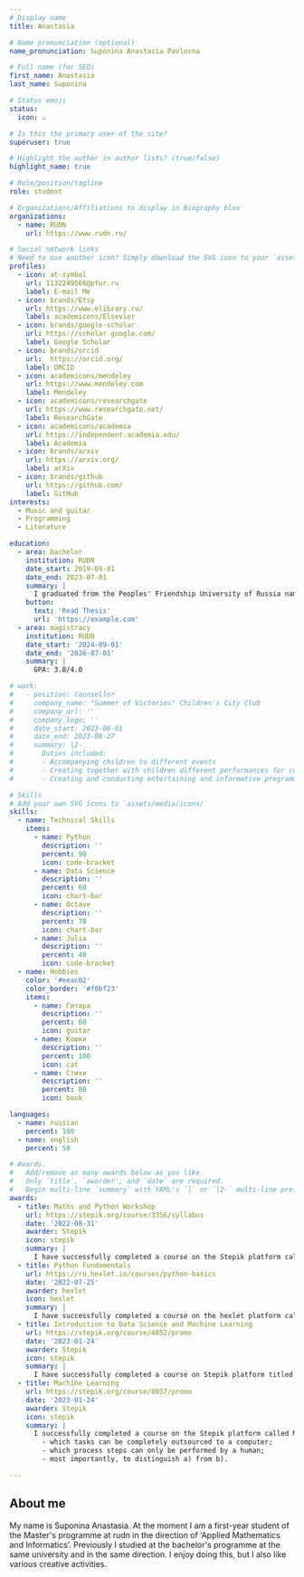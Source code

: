 ```yaml
---
# Display name
title: Anastasia

# Name pronunciation (optional)
name_pronunciation: Suponina Anastasia Pavlovna

# Full name (for SEO)
first_name: Anastasia
last_name: Suponina

# Status emoji
status:
  icon: ☕️

# Is this the primary user of the site?
superuser: true

# Highlight the author in author lists? (true/false)
highlight_name: true

# Role/position/tagline
role: student

# Organizations/Affiliations to display in Biography blox
organizations:
  - name: RUDN
    url: https://www.rudn.ru/

# Social network links
# Need to use another icon? Simply download the SVG icon to your `assets/media/icons/` folder.
profiles:
  - icon: at-symbol
    url: 1132249566@pfur.ru
    label: E-mail Me
  - icon: brands/Etsy
    url: https://www.elibrary.ru/
    label: academicons/Elsevier
  - icon: brands/google-scholar
    url: https://scholar.google.com/
    label: Google Scholar
  - icon: brands/orcid
    url:  https://orcid.org/
    label: ORCID
  - icon: academicons/mendeley
    url: https://www.mendeley.com
    label: Mendeley
  - icon: academicons/researchgate
    url: https://www.researchgate.net/
    label: ResearchGate
  - icon: academicons/academia
    url: https://independent.academia.edu/
    label: Academia
  - icon: brands/arxiv
    url: https://arxiv.org/
    label: arXiv
  - icon: brands/github
    url: https://github.com/
    label: GitHub
interests:
  - Music and guitar
  - Programming 
  - Literature

education:
  - area: bachelor
    institution: RUDN
    date_start: 2019-09-01
    date_end: 2023-07-01
    summary: |
      I graduated from the Peoples' Friendship University of Russia named after Patrice Lumumba with a Bachelor's degree in Applied Mathematics and Informatics.
    button:
      text: 'Read Thesis'
      url: 'https://example.com'
  - area: magistracy
    institution: RUDN
    date_start: '2024-09-01'
    date_end: '2026-07-01'
    summary: |
      GPA: 3.8/4.0

# work:
#   - position: Counsellor
#     company_name: "Summer of Victories" Children's City Club
#     company_url: ''
#     company_logo: ''
#     date_start: 2023-06-01
#     date_end: 2023-08-27
#     summary: |2-
#       Duties included:
#       - Accompanying children to different events
#       - Creating together with children different performances for concerts
#       - Creating and conducting entertaining and informative programme

# Skills
# Add your own SVG icons to `assets/media/icons/`
skills:
  - name: Technical Skills
    items:
      - name: Python
        description: ''
        percent: 90
        icon: code-bracket
      - name: Data Science
        description: ''
        percent: 60
        icon: chart-bar
      - name: Octave
        description: ''
        percent: 70
        icon: chart-bar
      - name: Julia
        description: ''
        percent: 40
        icon: code-bracket
  - name: Hobbies
    color: '#eeac02'
    color_border: '#f0bf23'
    items:
      - name: Гитара
        description: ''
        percent: 60
        icon: guitar
      - name: Кошки
        description: ''
        percent: 100
        icon: cat
      - name: Стихи
        description: ''
        percent: 80
        icon: book

languages:
  - name: russian
    percent: 100
  - name: english
    percent: 50

# Awards.
#   Add/remove as many awards below as you like.
#   Only `title`, `awarder`, and `date` are required.
#   Begin multi-line `summary` with YAML's `|` or `|2-` multi-line prefix and indent 2 spaces below.
awards:
  - title: Maths and Python Workshop
    url: https://stepik.org/course/3356/syllabus
    date: '2022-08-31'
    awarder: Stepik
    icon: stepik
    summary: |
      I have successfully completed a course on the Stepik platform called ‘Maths and Python Workshop’ in which I learnt the basic features of the python programming language. I learnt types, basic loops and functions as well as libraries such as numpy.
  - title: Python Fundamentals
    url: https://ru.hexlet.io/courses/python-basics
    date: '2022-07-25'
    awarder: hexlet
    icon: hexlet
    summary: |
      I have successfully completed a course on the hexlet platform called ‘Python Fundamentals’ in which I learnt the basic fundamentals of the Python programming language.
  - title: Introduction to Data Science and Machine Learning
    url: https://stepik.org/course/4852/promo
    date: '2023-01-24'
    awarder: Stepik
    icon: stepik
    summary: |
      I have successfully completed a course on Stepik platform titled ‘Introduction to Data Science and Machine Learning’, in learning libraries for data analysis using Python programming language - Pandas and Scikit-learn.
  - title: Machine Learning
    url: https://stepik.org/course/8057/promo
    date: '2023-01-24'
    awarder: Stepik
    icon: stepik
    summary: |
      I successfully completed a course on the Stepik platform called Machine Learning, in which I learnt how to process large amounts of data and extract hidden patterns from it. I also learnt
        - which tasks can be completely outsourced to a computer;
        - which process steps can only be performed by a human;
        - most importantly, to distinguish a) from b).

---
```


## About me

My name is Suponina Anastasia. At the moment I am a first-year student of the Master's programme at rudn in the direction of ‘Applied Mathematics and Informatics’. Previously I studied at the bachelor's programme at the same university and in the same direction. I enjoy doing this, but I also like various creative activities.
